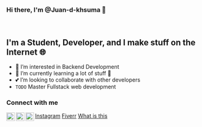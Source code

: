 ### Hi there, I'm @Juan-d-khsuma 👋
<br/>

## I'm a Student, Developer, and I make stuff on the Internet 🌐 
- 🚀 I’m interested in Backend Development
- 📖 I’m currently learning a lot of stuff 🤣
- 💕 I’m looking to collaborate with other developers
- `TODO` Master Fullstack web development

### Connect with me
<img align="left" alt="Instagram" width="22px" src="https://cdn.jsdelivr.net/npm/simple-icons@v3/icons/instagram.svg" target="_blank"/>[Instagram]
<img align="left" alt="Fiverr" width="22px" src="https://cdn.jsdelivr.net/npm/simple-icons@v3/icons/fiverr.svg" target="_blank"/>[Fiverr]
<img align="left" alt="Fiverr" width="22px" src="https://cdn.jsdelivr.net/npm/simple-icons@v3/icons/youtube.svg" target="_blank"/>[What is this]
<br/>
<br/>

[Instagram]:https://www.instagram.com/juan.d.khusuma/
[Fiverr]: https://www.fiverr.com/jkhusuma
[What is this]:https://www.youtube.com/watch?v=dQw4w9WgXcQ
<!---
Juan-d-khusuma/Juan-d-khusuma is a ✨ special ✨ repository because its `README.md` (this file) appears on your GitHub profile.
You can click the Preview link to take a look at your changes.
--->
